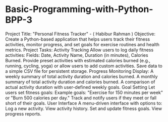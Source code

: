 # Basic-Programming-with-Python-BPP-3
Project Title: "Personal Fitness Tracker" - ( Habibur Rahman )
Objective:
Create a Python-based application that helps users track their fitness activities, monitor progress, and set goals for exercise routines and health metrics.
Project Tasks:
Activity Tracking
Allow users to log daily fitness activities:
Fields: Date, Activity Name, Duration (in minutes), Calories Burned.
Provide preset activities with estimated calories burned (e.g., running, cycling, yoga) or allow users to add custom activities.
Save data to a simple CSV file for persistent storage.
Progress Monitoring
Display:
A weekly summary of total activity duration and calories burned.
A monthly summary of total activity duration and calories burned.
A comparison of actual activity duration with user-defined weekly goals.
Goal Setting
Let users set fitness goals:
Example goals: "Exercise for 150 minutes per week" or "Burn 500 calories per day."
Track and notify users if they meet or fall short of their goals.
User Interface
A menu-driven interface with options to:
Log a new activity.
View activity history.
Set and update fitness goals.
View progress reports.
